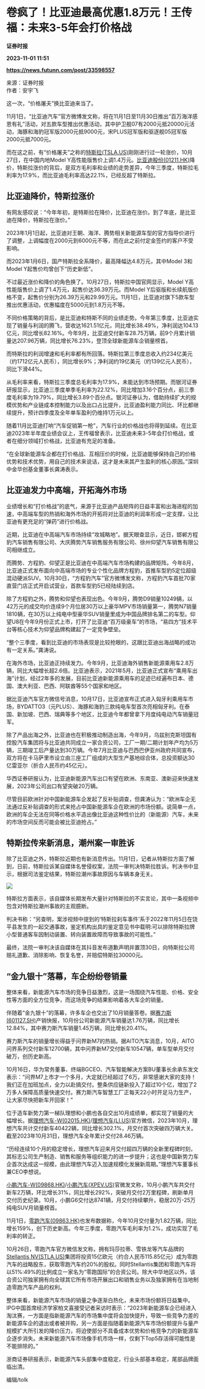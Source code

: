 # 卷疯了！比亚迪最高优惠1.8万元！王传福：未来3-5年会打价格战
**证券时报**

**2023-11-01 11:51**

**https://news.futunn.com/post/33598557**

来源：证券时报  
作者：安宇飞

这一次，“价格屠夫”换比亚迪来当了。

11月1日，“比亚迪汽车”官方微博发文称，将在11月1日至11月30日推出“百万海洋感恩有礼”活动，对五款车型推出优惠活动，其中护卫舰07有2000元抵20000元活动，海豚和海豹冠军版2000元抵9000元，宋PLUS冠军版和驱逐舰05冠军版2000元抵7000元。

而在这之前，有“价格屠夫”之称的[特斯拉(TSLA.US)](https://www.futunn.com/quote/stock?m=us&code=TSLA)刚刚进行过一轮涨价，10月27日，在中国内地Model Y高性能版售价上调1.4万元。[比亚迪股份(01211.HK)](https://www.futunn.com/quote/stock?m=hk&code=01211)降价，特斯拉涨价的背后，是双方毛利率和业绩的走势差异，今年三季度，特斯拉毛利率为17.9%，而比亚迪毛利率高达22.1%，已经反超了特斯拉。

比亚迪降价，特斯拉涨价
-----------

有网友感叹说：“今年年初，是特斯拉在降价，比亚迪在涨价。到了年底，是比亚迪在降价，特斯拉在涨价。”

2023年1月1日起，比亚迪对王朝、海洋、腾势相关新能源车型的官方指导价进行了调整，上调幅度在2000元到6000元不等，而在此之前付定金签约的客户不受影响。

而2023年1月6日，国产特斯拉全系降价，最高降幅达4.8万元，其中Model 3和Model Y起售价均曾创下“历史新低”。

不过最近涨价和降价的角色换了。10月27日，特斯拉中国官网显示，Model Y高性能版售价上调了1.4万元，起售价达36.39万元。而Model Y后驱版和长续航版价格不变，起售价分别为26.39万元和29.99万元。11月1日，比亚迪对旗下5款车型推出优惠活动，优惠幅度在5000元到1.8万元不等。

不同价格策略的背后，是比亚迪和特斯不同的业绩走势。今年第三季度，比亚迪实现了销量与利润的腾飞，营收达1621.51亿元，同比增长38.49%，净利润达104.13亿元，同比增长82.16%。今年9月，比亚迪交付新车28.75万辆，前9个月累计销量达207.96万辆，同比增长76.23%，登顶全球新能源车企销量榜首。

而特斯拉的利润增速和毛利率都有所回落。特斯拉第三季度总收入约234亿美元（约1712亿元人民币），同比增长9%；净利润约19亿美元（约139亿元人民币），同比下滑44%。

从毛利率来看，特斯拉三季度总毛利率为17.9%，未能达到市场预期。而银河证券研报显示，比亚迪三季度单季毛利率为22.12%，同比增加3.16个百分点，前三季度毛利率为19.79%，同比增长3.89个百分点。银河证券认为，借助持续扩大的规模优势和产业链成本控制能力以及出口占比提升，比亚迪盈利能力同比、环比都继续提升，预计四季度及全年单车盈利仍维持1万元以上。

随着11月比亚迪打响“汽车促销第一枪”，汽车行业的价格战也将得到延续。在比亚迪2023年半年度业绩会议上，王传福曾表示，比亚迪未来3-5年会打价格战，或者在细分领域打价格战，比亚迪有充足的准备。

“在全球新能源车企都在打价格战、互相压价的时候，比亚迪能够保持自己的价格优势和技术优势，用自己的技术来说话，这才是未来其产生盈利的核心原因。”深圳中金华创基金董事长龚涛表示。

比亚迪发力中高端，开拓海外市场
---------------

业绩增长和“打价格战”的底气，来源于比亚迪产品矩阵的日益丰富和出海进程的加速，中高端车型的热销和海外市场的开拓将对比亚迪的利润率形成一定支撑，让比亚迪有更充足的“弹药”进行价格战。

近期，比亚迪在中高端汽车市场持续“攻城略地”。据天眼查显示，近日，邯郸方程豹汽车销售有限公司、大庆腾势汽车销售服务有限公司、徐州仰望汽车销售有限公司相继成立。

而腾势、方程豹、仰望正是比亚迪在中高端汽车市场构建的品牌矩阵。今年8月，比亚迪正式发布面向中高端市场的专业个性化品牌方程豹，首推车型豹5定位超级混动硬派SUV。10月30日，“方程豹汽车”官方微博发文称，方程豹汽车首批70家直营门店正式开启试营业，首款车型豹5已经陆续到店。

除了方程豹之外，腾势和仰望也表现出色。今年9月，腾势D9销量10249辆，以42万元的成交均价连续9个月位居30万以上豪华MPV市场销量第一，腾势N7销量1810辆，在30万以上纯电中型豪华SUV销量里成为中国品牌排名第二的车型。仰望U8在今年9月份正式上市，打开了比亚迪“百万级豪车”的市场，“易四方”技术平台等核心技术为仰望品牌构建起了一定竞争壁垒。

“整个三季度，看到比亚迪的市场表现是比较抢眼的，这跟比亚迪出海战略的成功有一定关系。”龚涛说。

在海外市场，比亚迪正持续发力。今年9月，比亚迪海外销售新能源乘用车2.8万辆，同比大幅增长超2.6倍。比亚迪表示，2021年5月，比亚迪正式宣布“乘用车出海”计划，经过2年多的发展，目前比亚迪新能源乘用车的足迹已经遍布日本、德国、澳大利亚、巴西、阿联酋等55个国家和地区。

据比亚迪汽车官方微信号消息，10月17日，比亚迪宣布正式进入匈牙利乘用车市场，BYDATTO3（元PLUS）、海豚和海豹三款纯电车型首次亮相匈牙利。在泰国、新加坡、巴西、瑞典等多个地区，比亚迪今年都曾拿下月度纯电动汽车销量冠军。

除了产品出海之外，比亚迪也在积极推动制造出海，今年9月，乌兹别克斯坦国有控股汽车集团将与比亚迪共同成立一家合资公司，工厂一期/二期计划年产均为5万辆，三期竣工后产量达到30万辆。今年7月比亚迪与巴西巴伊亚州政府共同宣布，双方将在卡马萨里市设立由三座工厂组成的大型生产基地综合体，总投资额达30亿雷亚尔（折合人民币约45亿元）。

华西证券研报认为，比亚迪新能源汽车出口有望在欧洲、东南亚、澳新迎来快速发展，2023年公司出口有望突破20万辆。

尽管目前欧洲针对中国新能源车企发起了反补贴调查，但龚涛认为：“欧洲车企无法通过反补贴调查的形式来抢占中国新能源车企在欧洲的市场份额。说简单一点，欧洲的车企无法在同等价格水平造出像比亚迪这种性价比的（新能源）汽车，未来的市场空间反而可能会被比亚迪抢占。”

特斯拉传来新消息，潮州案一审胜诉
----------------

除了比亚迪之外，特斯拉近期也有新消息传出。11月1日，记者从特斯拉方面了解到，日前，特斯拉诉某自媒体名誉侵权案，法院一审判决特斯拉胜诉。判决书中显示，根据司法鉴定结果，特斯拉潮州事故原因与车辆本身无关。

![](https://postimg.futunn.com/16988367794876638235983.png)

特斯拉方面表示，该自媒体长期发布大量针对特斯拉的不实言论，其中一条视频中包含对特斯拉潮州事故的主观臆断。

判决书称：“另查明，案涉视频中提到的‘特斯拉刹车事件’系于2022年11月5日在饶平县发生的一起交通事故，鉴定机构出具的鉴定意见书中载明:可以排除特斯拉牌小型普通客车因制动装置、转向装置故障而导致事故的可能性。”

最终，法院一审判决该自媒体在其抖音发布道歉声明并置顶30日，向特斯拉公司赔礼道歉、消除影响、恢复名誉，并赔偿特斯拉30000元。

“金九银十”落幕，车企纷纷卷销量
----------------

整体来看，新能源汽车市场的竞争日益激烈，这是一场围绕汽车性能、价格、安全性等方面的全方位竞争，而这场竞争的结果影响着各大车企的销量。

伴随着“金九银十”的落幕，许多车企也交出了10月销量答卷。据[赛力斯(601127.SH)](https://www.futunn.com/quote/stock?m=sh&code=601127)产销快报，10月份公司新能源汽车销量达1.76万辆，同比增长12.84%，其中赛力斯汽车销量1.45万辆，同比增长20.41%。

赛力斯汽车的销量增长得益于问界新M7的热销。据AITO汽车消息，10月，AITO问界系列交付新车12700辆，其中问界新M7交付新车10547辆，单车型单月交付破万，创历史新高。

10月16日，华为常务董事、终端BGCEO、汽车智能解决方案BU董事长余承东发文表示：“问界M7上市才一个多月，大定就已经超过了6万，非常感谢大家的支持！我们正在加班加点，全力以赴搞交付。整条供应链新投入了超过10个亿，增加了2万多人保障高质量快速交付。赛力斯汽车智慧工厂正每天22小时开足马力生产，让大家尽快把新车开回家！”

位于造车新势力第一梯队理想和小鹏也各自交出10月成绩单，都实现了销量的大幅增长。据[理想汽车-W(02015.HK)](https://www.futunn.com/quote/stock?m=hk&code=02015)/[理想汽车(LI.US)](https://www.futunn.com/quote/stock?m=us&code=LI)官方微信，2023年10月，理想汽车共计交付新车40422辆，同比增长302.1%，月交付首次突破四万辆大关。截至2023年10月31日，理想汽车全年累计交付28.46万辆。

“历经连续10个月的稳定增长，理想汽车迎来月交付超四万辆的全新里程碑时刻，其标志公司生产制造、销售和服务等组织能力的进一步提升；这也是中国新势力车企首次达成这一规模，由此理想汽车迈入加速规模化发展新周期。”理想汽车董事长兼CEO李想说。

[小鹏汽车-W(09868.HK)](https://www.futunn.com/quote/stock?m=hk&code=09868)/[小鹏汽车(XPEV.US)](https://www.futunn.com/quote/stock?m=us&code=XPEV)官微发文称，10月小鹏汽车共交付新车2万辆，环比增长31%，同比增长292%，突破月交付2万里程碑，刷新单月交付历史纪录。10月，小鹏G6交付达8741辆，月交付持续攀升，稳居20万-25万纯电SUV月销量榜首。

11月1日，[零跑汽车(09863.HK)](https://www.futunn.com/quote/stock?m=hk&code=09863)也发布数据称，今年10月交付量为1.82万辆，同比增长159%，创下历史新高。今年三季度，零跑汽车毛利率为1.2%，成功实现了毛利率的转正。

10月26日，零跑汽车官方微信发文称，拥有玛莎拉蒂、雪铁龙等汽车品牌的[Stellantis NV(STLA.US)](https://www.futunn.com/quote/stock?m=us&code=STLA)集团将投资15亿欧元（约合人民币115.85亿元）成为零跑汽车的战略股东，获取零跑汽车约20%的股权。同时Stellantis集团和零跑汽车将以51%:49%的比例成立一家名为“零跑国际”的合资公司。除大中华地区以外，该合资公司独家拥有向全球其它所有市场开展出口和销售业务以及独家拥有在当地制造零跑汽车产品的权利。

整体来看，新能源汽车市场的销量之争逐渐白热化，未来市场份额将日益集中。IPG中国首席经济学家柏文喜接受记者采访时表示：“2023年新能源车企已经进入淘汰赛，一方面是指新能源汽车的市场集中度将会加快提升，导致一些竞争力差的新能源车企的退出或者被并购，另一方面是指随着新能源汽车市场份额提升与量产规模扩大所引发的降价压力，将迫使部分不具备成本优势和价格竞争力的新能源车企逐步消失。未来新能源汽车市场像手机市场一样，仅剩下Top5存活得可能性是不能排除的。”

浙商证券研报表示，新能源汽车头部集中度稳定，行业头部基本稳定，尾部品牌面临出清。

编辑/tolk